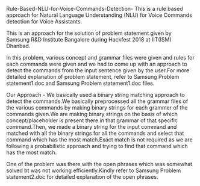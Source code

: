 Rule-Based-NLU-for-Voice-Commands-Detection-
This is a rule based approach for Natural Language Understanding (NLU) for Voice Commands detection for Voice Assistants.

This is an approach for the solution of problem statement given by Samsung R&D Institute Bangalore during Hackfest 2018 at IIT(ISM) Dhanbad.

In this problem, various concept and grammar files were given and rules for each commands were given and we had to come up with an approach to detect the commands from the input sentence given by the user.For more detailed explanation of problem statement, refer to Samsung Problem statement1.doc and Samsung Problem statement1.doc files.

Our Approach - We basically used a binary string matching approach to detect the commands.We basically preprocessed all the grammar files of the various commands by making binary strings for each grammer of the commands given.We are making binary strings on the basis of which concept/placeholder is present there in that grammar of that specific command.Then, we made a binary string for the input command and matched with all the binary strings for all the commands and select that command which has the most match.Exact match is not required as we are following a probabilistic approach and trying to find that command which has the most match.

One of the problem was there with the open phrases which was somewhat solved bt was not working efficiently.Kindly refer to Samsung Problem statement2.doc for detailed explanation of the open phrases.

